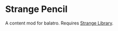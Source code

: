 # Strange Pencil

A content mod for balatro. Requires [Strange Library](https://github.com/DigitalDetective47/strange-library).
